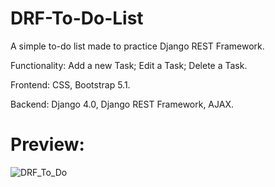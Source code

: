 # DRF-To-Do-List

A simple to-do list made to practice Django REST Framework.

Functionality: Add a new Task; Edit a Task; Delete a Task.

Frontend: CSS, Bootstrap 5.1.

Backend: Django 4.0, Django REST Framework, AJAX.

# Preview:

![DRF_To_Do](https://user-images.githubusercontent.com/86254474/163710429-413789bc-4e65-4990-81b2-d7e854e92d13.png)
